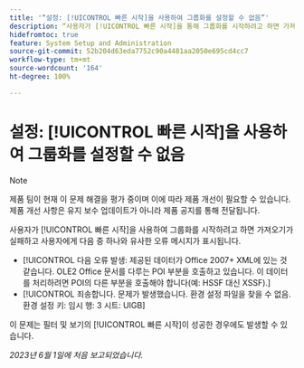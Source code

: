 ```yaml
---
title: '“설정: [!UICONTROL 빠른 시작]을 사용하여 그룹화를 설정할 수 없음”'
description: “사용자가 [!UICONTROL 빠른 시작]을 통해 그룹화를 시작하려고 하면 가져오기가 실패하고 사용자에게 오류 메시지가 표시됩니다.”
hidefromtoc: true
feature: System Setup and Administration
source-git-commit: 52b204d63eda7752c90a4481aa2050e695cd4cc7
workflow-type: tm+mt
source-wordcount: '164'
ht-degree: 100%

---
```



# 설정: [!UICONTROL 빠른 시작]을 사용하여 그룹화를 설정할 수 없음

>[!NOTE]
>
>제품 팀이 현재 이 문제 해결을 평가 중이며 이에 따라 제품 개선이 필요할 수 있습니다. 제품 개선 사항은 유지 보수 업데이트가 아니라 제품 공지를 통해 전달됩니다.

사용자가 [!UICONTROL 빠른 시작]을 사용하여 그룹화를 시작하려고 하면 가져오기가 실패하고 사용자에게 다음 중 하나와 유사한 오류 메시지가 표시됩니다.

* [!UICONTROL 다음 오류 발생: 제공된 데이터가 Office 2007+ XML에 있는 것 같습니다. OLE2 Office 문서를 다루는 POI 부분을 호출하고 있습니다. 이 데이터를 처리하려면 POI의 다른 부분을 호출해야 합니다(예: HSSF 대신 XSSF).]
* [!UICONTROL 죄송합니다. 문제가 발생했습니다. 환경 설정 파일을 찾을 수 없음. 환경 설정 키: 임시 행: 3 시트: UIGB]

이 문제는 필터 및 보기의 [!UICONTROL 빠른 시작]이 성공한 경우에도 발생할 수 있습니다.

_2023년 6월 1일에 처음 보고되었습니다._
